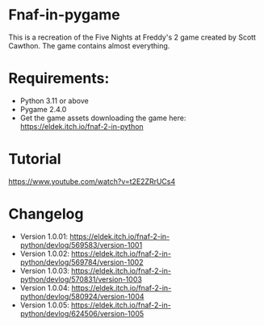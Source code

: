 # Fnaf-in-pygame

This is a recreation of the Five Nights at Freddy's 2 game created by Scott Cawthon. The game contains almost everything.


# Requirements:
- Python 3.11 or above
- Pygame 2.4.0
- Get the game assets downloading the game here: https://eldek.itch.io/fnaf-2-in-python

# Tutorial
https://www.youtube.com/watch?v=t2E2ZRrUCs4

# Changelog

- Version 1.0.01: https://eldek.itch.io/fnaf-2-in-python/devlog/569583/version-1001
- Version 1.0.02: https://eldek.itch.io/fnaf-2-in-python/devlog/569784/version-1002
- Version 1.0.03: https://eldek.itch.io/fnaf-2-in-python/devlog/570831/version-1003
- Version 1.0.04: https://eldek.itch.io/fnaf-2-in-python/devlog/580924/version-1004
- Version 1.0.05: https://eldek.itch.io/fnaf-2-in-python/devlog/624506/version-1005
